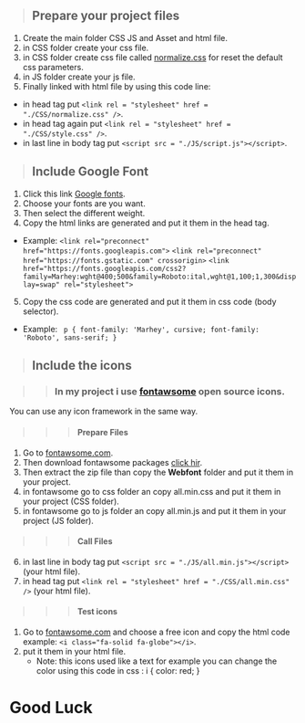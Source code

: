 > ## Prepare your project files

1. Create the main folder CSS JS and Asset and html file.
2. in CSS folder create your css file.
3. in CSS folder create css file called [normalize.css](https://github.com/necolas/normalize.css/blob/master/normalize.css) for reset the default css parameters.
4. in JS folder create your js file.
5. Finally linked with html file by using this code line:

- in head tag put `<link rel = "stylesheet" href = "./CSS/normalize.css" />`.
- in head tag again put `<link rel = "stylesheet" href = "./CSS/style.css" />`.
- in last line in body tag put `<script src = "./JS/script.js"></script>`.

> ## Include Google Font

1. Click this link [Google fonts](https://fonts.google.com/).
2. Choose your fonts are you want.
3. Then select the different weight.
4. Copy the html links are generated and put it them in the head tag.

- Example:
  `<link rel="preconnect" href="https://fonts.googleapis.com">`
  `<link rel="preconnect" href="https://fonts.gstatic.com" crossorigin>`
  `<link href="https://fonts.googleapis.com/css2?family=Marhey:wght@400;500&family=Roboto:ital,wght@1,100;1,300&display=swap" rel="stylesheet">`

5. Copy the css code are generated and put it them in css code (body selector).

- Example:
  ` p { font-family: 'Marhey', cursive; font-family: 'Roboto', sans-serif; }`

> ## Include the icons

> > ### In my project i use [fontawsome](https://fontawesome.com/) open source icons.

You can use any icon framework in the same way.

> > > #### Prepare Files

1. Go to [fontawsome.com](https://fontawesome.com/).
2. Then download fontawsome packages [click hir](https://github.com/FortAwesome/Font-Awesome).
3. Then extract the zip file than copy the **Webfont** folder and put it them in your project.
4. in fontawsome go to css folder an copy all.min.css and put it them in your project (CSS folder).
5. in fontawsome go to js folder an copy all.min.js and put it them in your project (JS folder).

> > > #### Call Files

6. in last line in body tag put `<script src = "./JS/all.min.js"></script>`(your html file).
7. in head tag put `<link rel = "stylesheet" href = "./CSS/all.min.css" />` (your html file).

> > > #### Test icons

1.  Go to [fontawsome.com](https://fontawesome.com/) and choose a free icon and copy the html code example: `<i class="fa-solid fa-globe"></i>`.
2.  put it them in your html file.
    - Note: this icons used like a text for example you can change the color using this code in css : i {
      color: red;
      }

# **Good Luck**
